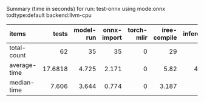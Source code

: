 Summary (time in seconds) for run: test-onnx using mode:onnx todtype:default backend:llvm-cpu

| items        |   tests |   model-run |   onnx-import |   torch-mlir |   iree-compile |   inference |
|:-------------|--------:|------------:|--------------:|-------------:|---------------:|------------:|
| total-count  | 62      |      35     |        35     |            0 |         29     |      11     |
| average-time | 17.6818 |       4.725 |         2.171 |            0 |          5.82  |       4.967 |
| median-time  |  7.606  |       3.644 |         0.774 |            0 |          3.187 |       0     |
